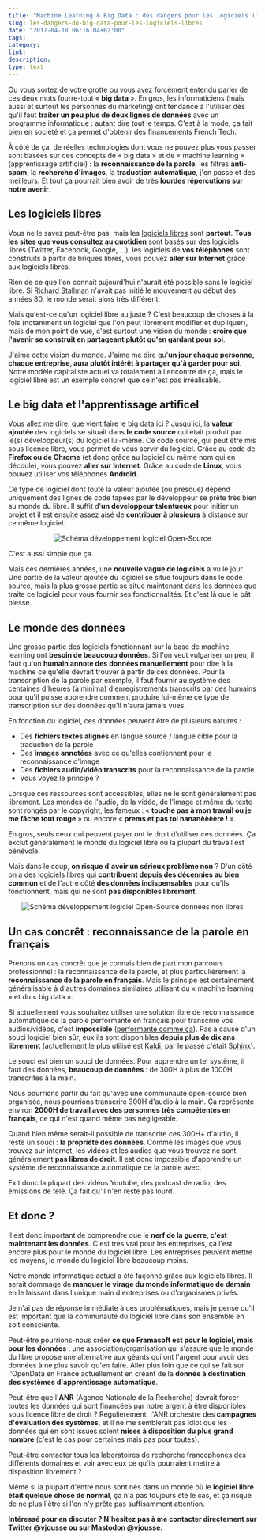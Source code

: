 ```yaml
---
title: "Machine Learning & Big Data : des dangers pour les logiciels libres ?"
slug: les-dangers-du-big-data-pour-les-logiciels-libres
date: "2017-04-18 06:16:04+02:00"
tags: 
category: 
link: 
description: 
type: text
---
```


<!-- https://color.adobe.com/Flat-UI-color-theme-2469224/edit/?copy=true&base=1&rule=Custom&selected=4&name=Copy%20of%20Flat%20UI&mode=rgb&rgbvalues=0.172549,0.243137,0.313725,0.905882,0.298039,0.235294,0.92549,0.941176,0.945098,0.203922,0.596078,0.858824,0.160784,0.501961,0.72549&swatchOrder=0,1,2,3,4 -->

Ou vous sortez de votre grotte ou vous avez forcément entendu parler de ces deux mots fourre-tout « __big data__ ». En gros, les informaticiens (mais aussi et surtout les personnes du marketing) ont tendance à l'utiliser dès qu'il faut __traiter un peu plus de deux lignes de données__ avec un programme informatique : autant dire tout le temps. C'est à la mode, ça fait bien en société et ça permet d'obtenir des financements French Tech.

À côté de ça, de réelles technologies dont vous ne pouvez plus vous passer sont basées sur ces concepts de « big data » et de « machine learning » (apprentissage artificiel) : la __reconnaissance de la parole__, les filtres __anti-spam__, la __recherche d'images__, la __traduction automatique__, j'en passe et des meilleurs. Et tout ça pourrait bien avoir de très __lourdes répercutions sur notre avenir__.

<!-- TEASER_END -->

## Les logiciels libres

Vous ne le savez peut-être pas, mais les [logiciels libres](https://fr.wikipedia.org/wiki/Logiciel_libre) sont __partout__. __Tous les sites que vous consultez au quotidien__ sont basés sur des logiciels libres (Twitter, Facebook, Google, …), les logiciels de __vos téléphones__ sont construits à partir de briques libres, vous pouvez __aller sur Internet__ grâce aux logiciels libres.

Rien de ce que l'on connait aujourd'hui n'aurait été possible sans le logiciel libre. Si [Richard Stallman](https://fr.wikipedia.org/wiki/Projet_GNU) n'avait pas initié le mouvement au début des années 80, le monde serait alors très différent.

Mais qu'est-ce qu'un logiciel libre au juste ? C'est beaucoup de choses à la fois (notamment un logiciel que l'on peut librement modifier et dupliquer), mais de mon point de vue, c'est surtout une vision du monde : __croire que l'avenir se construit en partageant plutôt qu'en gardant pour soi__.

J'aime cette vision du monde. J'aime me dire qu'__un jour chaque personne, chaque entreprise, aura plutôt intérêt à partager qu'à garder pour soi__. Notre modèle capitaliste actuel va totalement à l'encontre de ça, mais le logiciel libre est un exemple concret que ce n'est pas irréalisable.

## Le big data et l'apprentissage artificel

Vous allez me dire, que vient faire le big data ici ? Jusqu'ici, la __valeur ajoutée__ des logiciels se situait dans __le code source__ qui était produit par le(s) développeur(s) du logiciel lui-même. Ce code source, qui peut être mis sous licence libre, vous permet de vous servir du logiciel. Grâce au code de __Firefox ou de Chrome__ (et donc grâce au logiciel du même nom qui en découle), vous pouvez __aller sur Internet__. Grâce au code de __Linux__, vous pouvez utiliser vos téléphones __Androïd__.

Ce type de logiciel dont toute la valeur ajoutée (ou presque) dépend uniquement des lignes de code tapées par le développeur se prête très bien au monde du libre. Il suffit d'__un développeur talentueux__ pour initier un projet et il est ensuite assez aisé de __contribuer à plusieurs__ à distance sur ce même logiciel.

<div style="text-align:center;">
    <img alt="Schéma développement logiciel Open-Source" src="/images/schema_dev_opensource.png" />
</div>

C'est aussi simple que ça.

Mais ces dernières années, une __nouvelle vague de logiciels__ a vu le jour. Une partie de la valeur ajoutée du logiciel se situe toujours dans le code source, mais la plus grosse partie se situe maintenant dans les données que traite ce logiciel pour vous fournir ses fonctionnalités. Et c'est là que le bât blesse.

## Le monde des données

Une grosse partie des logiciels fonctionnant sur la base de machine learning ont __besoin de beaucoup données__. Si l'on veut vulgariser un peu, il faut qu'un __humain annote des données manuellement__ pour dire à la machine ce qu'elle devrait trouver à partir de ces données. Pour la transcription de la parole par exemple, il faut fournir au système des centaines d'heures (à minima) d'enregistrements transcrits par des humains pour qu'il puisse apprendre comment produire lui-même ce type de transcription sur des données qu'il n'aura jamais vues.

En fonction du logiciel, ces données peuvent être de plusieurs natures :

- Des __fichiers textes alignés__ en langue source / langue cible pour la traduction de la parole
- Des __images annotées__ avec ce qu'elles contiennent pour la reconnaissance d'image
- Des __fichiers audio/vidéo transcrits__ pour la reconnaissance de la parole
- Vous voyez le principe ?

Lorsque ces ressources sont accessibles, elles ne le sont généralement pas librement. Les mondes de l'audio, de la vidéo, de l'image et même du texte sont rongés par le copyright, les fameux : « __touche pas à mon travail ou je me fâche tout rouge__ » ou encore « __prems et pas toi nananèèèère !__ ».

En gros, seuls ceux qui peuvent payer ont le droit d'utiliser ces données. Ça exclut généralement le monde du logiciel libre où la plupart du travail est bénévole.

Mais dans le coup, __on risque d'avoir un sérieux problème non__ ? D'un côté on a des logiciels libres qui __contribuent depuis des décennies au bien commun__ et de l'autre côté __des données indispensables__ pour qu'ils fonctionnent, mais qui ne sont __pas disponibles librement__.


<div style="text-align:center;">
    <img alt="Schéma développement logiciel Open-Source données non libres" src="/images/schema_dev_opensource_donnees.png" />
</div>

## Un cas concrêt : reconnaissance de la parole en français

Prenons un cas concrêt que je connais bien de part mon parcours professionnel : la reconnaissance de la parole, et plus particulièrement la __reconnaissance de la parole en français__. Mais le principe est certainement généralisable à d'autres domaines similaires utilisant du « machine learning » et du « big data ».

Si actuellement vous souhaitez utiliser une solution libre de reconnaissance automatique de la parole performante en français pour transcrire vos audios/vidéos, c'est __impossible__ ([performante comme ça](http://demo.voxolab.com/an/)). Pas à cause d'un souci logiciel bien sûr, eux ils sont disponibles __depuis plus de dix ans librement__ (actuellement le plus utilisé est [Kaldi](), par le passé c'était [Sphinx]()).

Le souci est bien un souci de données. Pour apprendre un tel système, il faut des données, __beaucoup de données__ : de 300H à plus de 1000H transcrites à la main.

Nous pourrions partir du fait qu'avec une communauté open-source bien organisée, nous pourrions transcrire 300H d'audio à la main. Ça représente environ __2000H de travail avec des personnes très compétentes en français__, ce qui n'est quand même pas négligeable.

Quand bien même serait-il possible de transcrire ces 300H+ d'audio, il reste un souci : __la propriété des données__. Comme les images que vous trouvez sur internet, les vidéos et les audios que vous trouvez ne sont généralement __pas libres de droit__. Il est donc impossible d'apprendre un système de reconnaissance automatique de la parole avec.

Exit donc la plupart des vidéos Youtube, des podcast de radio, des émissions de télé. Ça fait qu'il n'en reste pas lourd.

## Et donc ?

Il est donc important de comprendre que le __nerf de la guerre, c'est maintenant les données__. C'est très vrai pour les entreprises, ça l'est encore plus pour le monde du logiciel libre. Les entreprises peuvent mettre les moyens, le monde du logiciel libre beaucoup moins.

Notre monde informatique actuel a été façonné grâce aux logiciels libres. Il serait dommage de __manquer le virage du monde informatique de demain__ en le laissant dans l'unique main d'entreprises ou d'organismes privés.

Je n'ai pas de réponse immédiate à ces problématiques, mais je pense qu'il est important que la communauté du logiciel libre dans son ensemble en soit consciente.

Peut-être pourrions-nous créer __ce que Framasoft est pour le logiciel, mais pour les données__ : une association/organisation qui s'assure que le monde du libre propose une alternative aux géants qui ont l'argent pour avoir des données à ne plus savoir qu'en faire. Aller plus loin que ce qui se fait sur l'OpenData en France actuellement en créant de la __donnée à destination des systèmes d'apprentissage automatique__.

Peut-être que l'__ANR__ (Agence Nationale de la Recherche) devrait forcer toutes les données qui sont financées par notre argent à être disponibles sous licence libre de droit ? Régulièrement, l'ANR orchestre des __campagnes d'évaluation des systèmes__, et il ne me semblerait pas idiot que les données qui en sont issues soient __mises à disposition du plus grand nombre__ (c'est le cas pour certaines mais pas pour toutes).

Peut-être contacter tous les laboratoires de recherche francophones des différents domaines et voir avec eux ce qu'ils pourraient mettre à disposition librement ?

Même si la plupart d'entre nous sont nés dans un monde où le __logiciel libre était quelque chose de normal__, ça n'a pas toujours été le cas, et ça risque de ne plus l'être si l'on n'y prête pas suffisamment attention.

__Intéressé pour en discuter ? N'hésitez pas à me contacter directement sur Twitter [@vjousse](https://twitter.com/vjousse) ou sur Mastodon [@vjousse](https://mastodon.social/@vjousse).__
